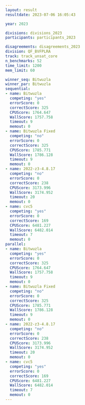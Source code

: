 ```yaml
---
layout: result
resultdate: 2023-07-06 16:05:43

year: 2023

divisions: divisions_2023
participants: participants_2023

disagreements: disagreements_2023
division: QF_BVFPLRA
track: track_unsat_core
n_benchmarks: 52
time_limit: 1200
mem_limit: 60

winner_seq: Bitwuzla
winner_par: Bitwuzla
sequential:
- name: Bitwuzla
  competing: "yes"
  errorScore: 0
  correctScore: 325
  CPUScore: 1764.647
  WallScore: 1757.758
  timeout: 9
  memout: 0
- name: Bitwuzla Fixed
  competing: "no"
  errorScore: 0
  correctScore: 325
  CPUScore: 1785.771
  WallScore: 1786.128
  timeout: 9
  memout: 0
- name: 2022-z3-4.8.17
  competing: "no"
  errorScore: 0
  correctScore: 238
  CPUScore: 3173.996
  WallScore: 3174.952
  timeout: 20
  memout: 0
- name: cvc5
  competing: "yes"
  errorScore: 0
  correctScore: 169
  CPUScore: 6481.227
  WallScore: 6482.014
  timeout: 7
  memout: 0
parallel:
- name: Bitwuzla
  competing: "yes"
  errorScore: 0
  correctScore: 325
  CPUScore: 1764.647
  WallScore: 1757.758
  timeout: 9
  memout: 0
- name: Bitwuzla Fixed
  competing: "no"
  errorScore: 0
  correctScore: 325
  CPUScore: 1785.771
  WallScore: 1786.128
  timeout: 9
  memout: 0
- name: 2022-z3-4.8.17
  competing: "no"
  errorScore: 0
  correctScore: 238
  CPUScore: 3173.996
  WallScore: 3174.952
  timeout: 20
  memout: 0
- name: cvc5
  competing: "yes"
  errorScore: 0
  correctScore: 169
  CPUScore: 6481.227
  WallScore: 6482.014
  timeout: 7
  memout: 0
---
```

